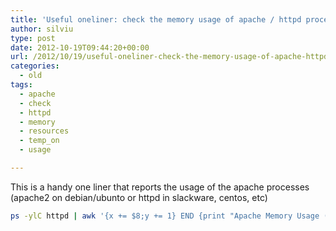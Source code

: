 ```yaml
---
title: 'Useful oneliner: check the memory usage of apache / httpd processes'
author: silviu
type: post
date: 2012-10-19T09:44:20+00:00
url: /2012/10/19/useful-oneliner-check-the-memory-usage-of-apache-httpd-processes/
categories:
  - old
tags:
  - apache
  - check
  - httpd
  - memory
  - resources
  - temp_on
  - usage

---
```

This is a handy one liner that reports the usage of the apache processes (apache2 on debian/ubunto or httpd in slackware, centos, etc)

```bash
ps -ylC httpd | awk '{x += $8;y += 1} END {print "Apache Memory Usage (MB): "x/1024; print "Average Proccess Size (MB): "x/((y-1)*1024)}'
```